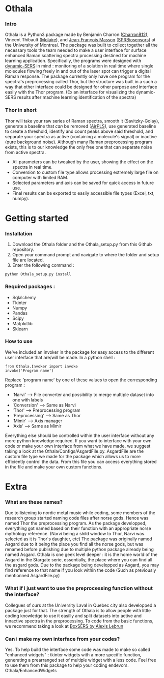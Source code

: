 # Othala
### Intro
Othala is a Python3 package made by Benjamin Charron ([CharronB12](https://github.com/CharronB12)), Vincent Thibault ([Molaire](https://github.com/molaire)), and [Jean-François Masson](http://www.sprbiosensors.com/) ([SPRBiosensors](https://github.com/SPRBiosensors)) at the University of Montreal. The package was built to collect together all the necessary tools the team needed to make a user interface for surface enhanced Raman scattering spectra processing destined for machine learning application.  Specifically, the programs were designed with [dynamic-SERS](https://doi.org/10.1021/acs.nanolett.6b01371) in mind : monitoring of a solution in real time where single molecules flowing freely in and out of the laser spot can trigger a digital Raman response. The package currently only have one program for the spectra's preprocessing called Thor, but the structure was built in a such a way that other interface could be designed for other purpose and interface easily with the Thor program. (Ex an interface for visualizing the dynamic-SERS results after machine learning identification of the spectra) 

### Thor in short
Thor will take your raw series of Raman spectra, smooth it (Savitzky-Golay), generate a baseline that *can* be removed ([AirPLS](https://github.com/zmzhang/airPLS)), use generated baseline to create a threshold, identify and count peaks above said threshold, and separate your spectra as active (containing a molecule's signal) or inactive (pure background noise).  Although many Raman preprocessing program exists, this is to our knowledge the only free one that can separate noise from active spectra.
- All parameters can be tweaked by the user, showing the effect on the spectra in real time.
- Conversion to custom file type allows processing extremely large file on computer with limited RAM.
- Selected parameters and axis can be saved for quick access in future use.
- Final results can be exported to easily accessible file types (Excel, txt, numpy).

# Getting started
### Installation
1. Download the Othala folder and the Othala_setup.py from this Github repository.
2. Open your command prompt and navigate to where the folder and setup file are located.
3. Enter the following command :
```
python Othala_setup.py install
```

### Required packages :
- Sqlalchemy
- Tkinter
- Numpy
- Pandas
- Scipy
- Matplotlib
- Sklearn

### How to use
We've included an invoker in the package for easy access to the different user interface that are/will be made.  In a python shell :
```
from Othala.Invoker import invoke
invoke('Program name')
```

Replace 'program name' by one of these values to open the corresponding program :
- 'Narvi'          --> File converter and possibility to merge multiple dataset into one with labels
- 'Conversion'     --> Same as Narvi
- 'Thor'           --> Preprocessing program
- 'Preprocessing'  --> Same as Thor
- 'Mimir'          --> Axis manager
- 'Axis'           --> Same as Mimir

Everything else should be controlled within the user interface without any more python knowledge required.  If you want to interface with your own code or make your own interface from what we have made, we suggest taking a look at the Othala/Configs/AsgardFile.py.  AsgardFile are the custom file type we made for the package which allows us to more efficiently control the data.  From this file you can access everything stored in the file and make your own custom functions.

# Extra
### What are these names?
Due to listening to nordic metal music while coding, some members of the research group started naming code files after norse gods.  Hence was named Thor the preprocessing program.  As the package developped, everything got named based on their function with an appropriate norse mythology reference. (Narvi being a shild window to Thor, Narvi was selected as it is Thor's daughter, etc)  The package was originally named Asgard due to it being the place you find all the norse gods, but was renamed before publishing due to multiple python package already being named Asgard.  Othala is one geek level deeper : it is the home world of the Asgard in the Stargate serie, essentially, the place where you can find all the asgard gods.  Due to the package being developped as Asgard, you may find reference to that name if you look within the code (Such as previously mentionned AsgardFile.py)

### What if I just want to use the preprocessing function without the interface?
Collegues of ours at the University Laval in Quebec city also developped a package just for that.  The strength of Othala is to allow people with little coding knowledge to use it easilly and split datasets into active and innactive spectra in the preprocessing.  To code from the basic functions, we recommend taking a look at [BoxSERS by Alexis Lebrun](https://github.com/ALebrun-108/BoxSERS)

### Can i make my own interface from your codes?
Yes.  To help build the interface some code was made to make so called "enhanced widgets" : tkinter widgets with a more specific function, generating a prearranged set of multiple widget with a less code.  Feel free to use them from this package to help your coding endevors. Othala/EnhancedWidgets

